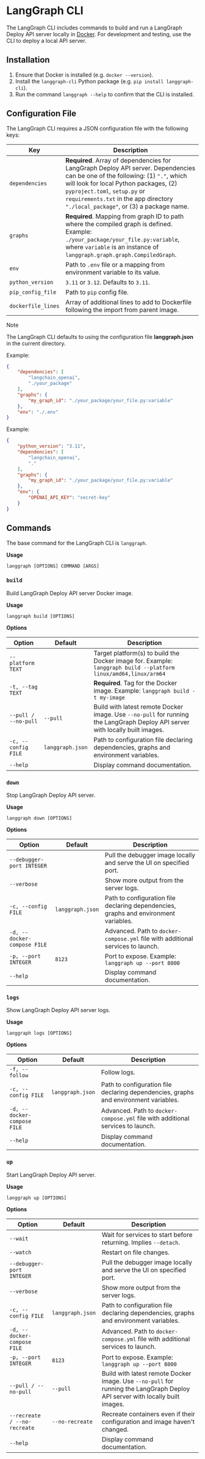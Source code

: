# LangGraph CLI
The LangGraph CLI includes commands to build and run a LangGraph Deploy API server locally in [Docker](https://www.docker.com/). For development and testing, use the CLI to deploy a local API server.

## Installation
1. Ensure that Docker is installed (e.g. `docker --version`).
1. Install the `langgraph-cli` Python package (e.g. `pip install langgraph-cli`).
1. Run the command `langgraph --help` to confirm that the CLI is installed.

## Configuration File
The LangGraph CLI requires a JSON configuration file with the following keys:

| Key | Description |
| --- | ----------- |
| `dependencies` | **Required**. Array of dependencies for LangGraph Deploy API server. Dependencies can be one of the following: (1) `"."`, which will look for local Python packages, (2) `pyproject.toml`, `setup.py` or `requirements.txt` in the app directory `"./local_package"`, or (3) a package name. |
| `graphs` | **Required**. Mapping from graph ID to path where the compiled graph is defined. Example: `./your_package/your_file.py:variable`, where `variable` is an instance of `langgraph.graph.graph.CompiledGraph`. |
| `env` | Path to `.env` file or a mapping from environment variable to its value. |
| `python_version` | `3.11` or `3.12`. Defaults to `3.11`. |
| `pip_config_file`| Path to `pip` config file. |
| `dockerfile_lines` | Array of additional lines to add to Dockerfile following the import from parent image. |

<div class="admonition tip">
    <p class="admonition-title">Note</p>
    <p>
        The LangGraph CLI defaults to using the configuration file <strong>langgraph.json</strong> in the current directory.
    </p>
</div>

Example:
```json
{
    "dependencies": [
        "langchain_openai",
        "./your_package"
    ],
    "graphs": {
        "my_graph_id": "./your_package/your_file.py:variable"
    },
    "env": "./.env"
}
```

Example:
```json
{
    "python_version": "3.11",
    "dependencies": [
        "langchain_openai",
        "."
    ],
    "graphs": {
        "my_graph_id": "./your_package/your_file.py:variable"
    },
    "env": {
        "OPENAI_API_KEY": "secret-key"
    }
}
```

## Commands
The base command for the LangGraph CLI is `langgraph`.

**Usage**
```
langgraph [OPTIONS] COMMAND [ARGS]
```

### `build`
Build LangGraph Deploy API server Docker image.

**Usage**
```
langgraph build [OPTIONS]
```

**Options**

| Option | Default | Description |
| ------ | ------- | ----------- |
| `--platform TEXT` | | Target platform(s) to build the Docker image for. Example: `langgraph build --platform linux/amd64,linux/arm64` |
| `-t, --tag TEXT` | | **Required**. Tag for the Docker image. Example: `langgraph build -t my-image` |
| `--pull / --no-pull` | `--pull` | Build with latest remote Docker image. Use `--no-pull` for running the LangGraph Deploy API server with locally built images. |
| `-c, --config FILE` | `langgraph.json` | Path to configuration file declaring dependencies, graphs and environment variables. |
| `--help` | | Display command documentation. |

### `down`
Stop LangGraph Deploy API server.

**Usage**
```
langgraph down [OPTIONS]
```

**Options**

| Option | Default | Description |
| ------ | ------- | ----------- |
| `--debugger-port INTEGER` | | Pull the debugger image locally and serve the UI on specified port. |
| `--verbose` | | Show more output from the server logs. |
| `-c, --config FILE` | `langgraph.json` | Path to configuration file declaring dependencies, graphs and environment variables. |
| `-d, --docker-compose FILE` | | Advanced. Path to `docker-compose.yml` file with additional services to launch. |
| `-p, --port INTEGER` | `8123` | Port to expose. Example: `langgraph up --port 8000` |
| `--help` | | Display command documentation. |

### `logs`
Show LangGraph Deploy API server logs.

**Usage**
```
langgraph logs [OPTIONS]
```

**Options**

| Option | Default | Description |
| ------ | ------- | ----------- |
| `-f, --follow` | | Follow logs. |
| `-c, --config FILE` | `langgraph.json` | Path to configuration file declaring dependencies, graphs and environment variables. |
| `-d, --docker-compose FILE` | | Advanced. Path to `docker-compose.yml` file with additional services to launch. |
| `--help` | | Display command documentation. |

### `up`
Start LangGraph Deploy API server.

**Usage**
```
langgraph up [OPTIONS]
```

**Options**

| Option | Default | Description |
| ------ | ------- | ----------- |
| `--wait` | | Wait for services to start before returning. Implies `--detach`. |
| `--watch` | | Restart on file changes. |
| `--debugger-port INTEGER` | | Pull the debugger image locally and serve the UI on specified port. |
| `--verbose` | | Show more output from the server logs. |
| `-c, --config FILE` | `langgraph.json` | Path to configuration file declaring dependencies, graphs and environment variables. |
| `-d, --docker-compose FILE` | | Advanced. Path to `docker-compose.yml` file with additional services to launch. |
| `-p, --port INTEGER` | `8123` | Port to expose. Example: `langgraph up --port 8000` |
| `--pull / --no-pull` | `--pull` | Build with latest remote Docker image. Use `--no-pull` for running the LangGraph Deploy API server with locally built images. |
| `--recreate / --no-recreate` | `--no-recreate` | Recreate containers even if their configuration and image haven't changed. |
| `--help` | | Display command documentation. |
